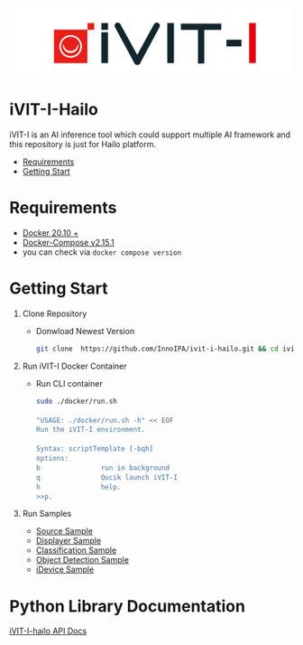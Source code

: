 ![COVER](assets/images/iVIT-I-Logo-B.png)

# iVIT-I-Hailo
iVIT-I is an AI inference tool which could support multiple AI framework and this repository is just for Hailo platform.

* [Requirements](#requirements)
* [Getting Start](#getting-start)

# Requirements
* [Docker 20.10 + ](https://docs.docker.com/engine/install/ubuntu/)
* [Docker-Compose v2.15.1 ](https://docs.docker.com/compose/install/linux/#install-using-the-repository)
* you can check via `docker compose version`
    
# Getting Start
1. Clone Repository
    
    * Donwload Newest Version
        ```bash
        git clone  https://github.com/InnoIPA/ivit-i-hailo.git && cd ivit-i-hailo
        ```

2. Run iVIT-I Docker Container

    * Run CLI container
        ```bash
        sudo ./docker/run.sh

        "USAGE: ./docker/run.sh -h" << EOF
        Run the iVIT-I environment.

        Syntax: scriptTemplate [-bqh]
        options:
        b               run in background
        q               Qucik launch iVIT-I
        h               help.
        >>p.
        ```

3. Run Samples

    * [Source Sample](samples/classification_sample/README.md)
    * [Displayer Sample](samples/ivit_displayer_sample/README.md)
    * [Classification Sample](samples/classification_sample/README.md)
    * [Object Detection Sample](samples/object_detection_sample/README.md)
    * [iDevice Sample](samples/ivit_device_sample/README.md)

# Python Library Documentation

[iVIT-I-hailo API Docs](https://innoipa.github.io/ivit-i-hailo/)
